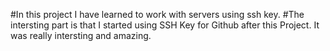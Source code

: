 #In this project I have learned to work with servers using ssh key.
#The intersting part is that I started using SSH Key for Github after this Project. It was really intersting and amazing.
